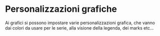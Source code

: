 # Personalizzazioni grafiche

Ai grafici si possono impostare varie personalizzazioni grafica, che vanno dai colori da usare per le serie, alla visione della legenda, dei marks etc...

